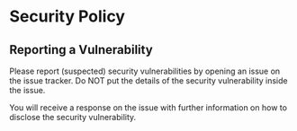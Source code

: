 # Security Policy

## Reporting a Vulnerability

Please report (suspected) security vulnerabilities by opening an issue on the issue tracker. Do NOT put the details of the security vulnerability inside the issue. 

You will receive a response on the issue with further information on how to disclose the security vulnerability.

